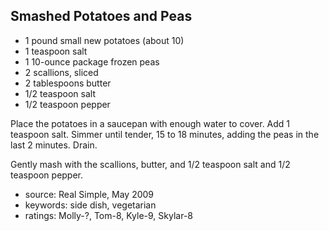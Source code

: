 Smashed Potatoes and Peas
-------------------------

- 1 pound small new potatoes (about 10)
- 1 teaspoon salt
- 1 10-ounce package frozen peas
- 2 scallions, sliced
- 2 tablespoons butter
- 1/2 teaspoon salt
- 1/2 teaspoon pepper

Place the potatoes in a saucepan with enough water to cover.  Add 1
teaspoon salt.  Simmer until tender, 15 to 18 minutes, adding the peas
in the last 2 minutes.  Drain.

Gently mash with the scallions, butter, and 1/2 teaspoon salt and 1/2
teaspoon pepper.

- source: Real Simple, May 2009
- keywords: side dish, vegetarian
- ratings: Molly-?, Tom-8, Kyle-9, Skylar-8

